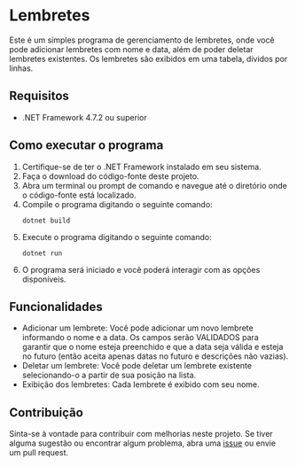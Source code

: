 # Lembretes

Este é um simples programa de gerenciamento de lembretes, onde você pode adicionar lembretes com nome e data, além de poder deletar lembretes existentes. Os lembretes são exibidos em uma tabela, dividos por linhas.

## Requisitos

- .NET Framework 4.7.2 ou superior

## Como executar o programa

1. Certifique-se de ter o .NET Framework instalado em seu sistema.
2. Faça o download do código-fonte deste projeto.
3. Abra um terminal ou prompt de comando e navegue até o diretório onde o código-fonte está localizado.
4. Compile o programa digitando o seguinte comando:
    ```shell
    dotnet build
    ```
5. Execute o programa digitando o seguinte comando:
    ```shell
    dotnet run
    ```
6. O programa será iniciado e você poderá interagir com as opções disponíveis.

## Funcionalidades

- Adicionar um lembrete: Você pode adicionar um novo lembrete informando o nome e a data. Os campos serão VALIDADOS para garantir que o nome esteja preenchido e que a data seja válida e esteja no futuro (então aceita apenas datas no futuro e descrições não vazias).
- Deletar um lembrete: Você pode deletar um lembrete existente selecionando-o a partir de sua posição na lista.
- Exibição dos lembretes: Cada lembrete é exibido com seu nome.

## Contribuição

Sinta-se à vontade para contribuir com melhorias neste projeto. Se tiver alguma sugestão ou encontrar algum problema, abra uma [issue](https://github.com/Thurunany/Lembretes_Lista/issues) ou envie um pull request.
